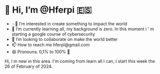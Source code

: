 <bodye>
  <h1>
   👋 Hi, I’m @Hferpi 🇪🇸   
  </h1>  
<div>
  <ul>
<li>- 👀 I’m interested in create something to impact the world</li>

<li> 🌱 I’m currently learning all, my background is zero. In this moment i ' m starting a google course of cybersecurity </li>
<li> 💞️ I’m looking to collaborate on make the world better </li>
<li> 📫 How to reach me hferpi@gmail.com </li>
<li> 😄 Pronouns: 0,1% to 100% 🔁 </li>
  </ul>
</div>

Hi, I m new in this area. I'm coming from learn all I can, I start this week the 26 of February of 2024.


</bodye>
